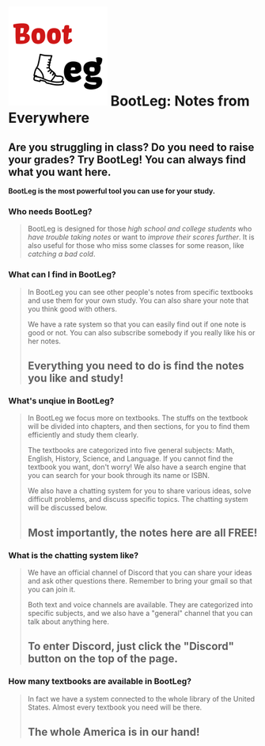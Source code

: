 ![alt text](/public/images/bootleg.png "This is our LOGO!")
BootLeg: Notes from Everywhere
====================
Are you struggling in class? Do you need to raise your grades? Try BootLeg! You can always find what you want here.
---------------------

**__BootLeg is the most powerful tool you can use for your study.__**


### Who needs BootLeg?
> BootLeg is designed for those *high school and college students* who _have trouble taking notes_ or want to _improve their scores further_. It is also useful for those who miss some classes for some reason, like _catching a bad cold_.


### What can I find in BootLeg?
> In BootLeg you can see other people's notes from specific textbooks and use them for your own study. You can also share your note that you think good with others.
>
> We have a rate system so that you can easily find out if one note is good or not. You can also subscribe somebody if you really like his or her notes.
>
> ## Everything you need to do is find the notes you like and study!


### What's unqiue in BootLeg?
> In BootLeg we focus more on textbooks. The stuffs on the textbook will be divided into chapters, and then sections, for you to find them efficiently and study them clearly.
>
> The textbooks are categorized into five general subjects: Math, English, History, Science, and Language. If you cannot find the textbook you want, don't worry! We also have a search engine that you can search for your book through its name or ISBN.
>
> We also have a chatting system for you to share various ideas, solve difficult problems, and discuss specific topics. The chatting system will be discussed below.
>
> ## Most importantly, the notes here are all FREE!


### What is the chatting system like?
> We have an official channel of Discord that you can share your ideas and ask other questions there. Remember to bring your gmail so that you can join it.
>
> Both text and voice channels are available. They are categorized into specific subjects, and we also have a "general" channel that you can talk about anything here.
>
> ## To enter Discord, just click the "Discord" button on the top of the page.


### How many textbooks are available in BootLeg?
> In fact we have a system connected to the whole library of the United States. Almost every textbook you need will be there.
>
> ## The whole America is in our hand!

